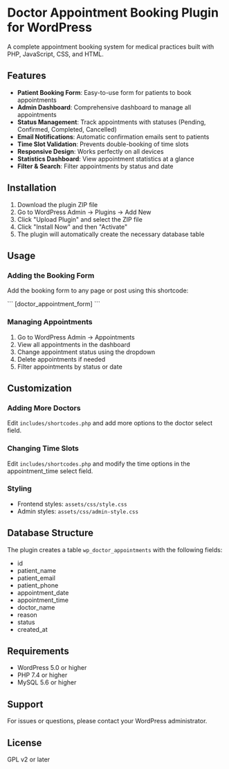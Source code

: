 # Doctor Appointment Booking Plugin for WordPress

A complete appointment booking system for medical practices built with PHP, JavaScript, CSS, and HTML.

## Features

- **Patient Booking Form**: Easy-to-use form for patients to book appointments
- **Admin Dashboard**: Comprehensive dashboard to manage all appointments
- **Status Management**: Track appointments with statuses (Pending, Confirmed, Completed, Cancelled)
- **Email Notifications**: Automatic confirmation emails sent to patients
- **Time Slot Validation**: Prevents double-booking of time slots
- **Responsive Design**: Works perfectly on all devices
- **Statistics Dashboard**: View appointment statistics at a glance
- **Filter & Search**: Filter appointments by status and date

## Installation

1. Download the plugin ZIP file
2. Go to WordPress Admin → Plugins → Add New
3. Click "Upload Plugin" and select the ZIP file
4. Click "Install Now" and then "Activate"
5. The plugin will automatically create the necessary database table

## Usage

### Adding the Booking Form

Add the booking form to any page or post using this shortcode:

\`\`\`
[doctor_appointment_form]
\`\`\`

### Managing Appointments

1. Go to WordPress Admin → Appointments
2. View all appointments in the dashboard
3. Change appointment status using the dropdown
4. Delete appointments if needed
5. Filter appointments by status or date

## Customization

### Adding More Doctors

Edit `includes/shortcodes.php` and add more options to the doctor select field.

### Changing Time Slots

Edit `includes/shortcodes.php` and modify the time options in the appointment_time select field.

### Styling

- Frontend styles: `assets/css/style.css`
- Admin styles: `assets/css/admin-style.css`

## Database Structure

The plugin creates a table `wp_doctor_appointments` with the following fields:

- id
- patient_name
- patient_email
- patient_phone
- appointment_date
- appointment_time
- doctor_name
- reason
- status
- created_at

## Requirements

- WordPress 5.0 or higher
- PHP 7.4 or higher
- MySQL 5.6 or higher

## Support

For issues or questions, please contact your WordPress administrator.

## License

GPL v2 or later
